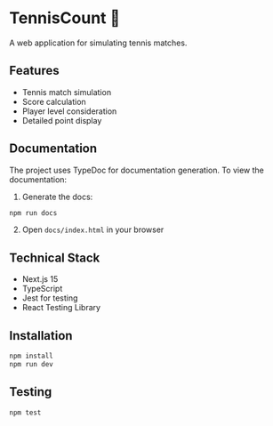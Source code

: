 # TennisCount 🎾

A web application for simulating tennis matches.

## Features

- Tennis match simulation
- Score calculation
- Player level consideration
- Detailed point display

## Documentation

The project uses TypeDoc for documentation generation. To view the documentation:

1. Generate the docs:
```bash
npm run docs
```

2. Open `docs/index.html` in your browser

## Technical Stack

- Next.js 15
- TypeScript
- Jest for testing
- React Testing Library

## Installation

```bash
npm install
npm run dev
```

## Testing

```bash
npm test